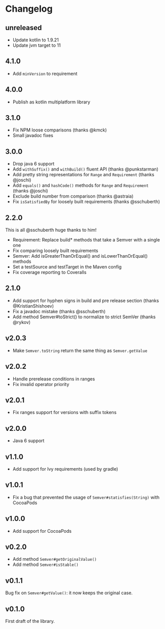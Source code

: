 # Changelog

## unreleased

- Update kotlin to 1.9.21
- Update jvm target to 11

## 4.1.0

- Add `minVersion` to requirement

## 4.0.0

- Publish as kotlin multiplatform library

## 3.1.0

- Fix NPM loose comparisons (thanks @kmck)
- Small javadoc fixes

## 3.0.0

- Drop java 6 support
- Add `withSuffix()` and `withBuild()` fluent API (thanks @punkstarman)
- Add pretty string representations for `Range` and `Requirement` (thanks @joschi)
- Add `equals()` and `hashCode()` methods for `Range` and `Requirement` (thanks @joschi)
- Exclude build number from comparison (thanks @astraia)
- Fix `isSatisfiedBy` for loosely built requirements (thanks @sschuberth)

## 2.2.0

This is all @sschuberth huge thanks to him!

- Requirement: Replace build\* methods that take a Semver with a single one
- Fix comparing loosely built requirements
- Semver: Add isGreaterThanOrEqual() and isLowerThanOrEqual() methods
- Set a testSource and testTarget in the Maven config
- Fix coverage reporting to Coveralls

## 2.1.0

- Add support for hyphen signs in build and pre release section (thanks @KristianShishoev)
- Fix a javadoc mistake (thanks @sschuberth)
- Add method Semver#toStrict() to normalize to strict SemVer (thanks @rykov)

## v2.0.3

- Make `Semver.toString` return the same thing as `Semver.getValue`

## v2.0.2

- Handle prerelease conditions in ranges
- Fix invalid operator priority

## v2.0.1

- Fix ranges support for versions with suffix tokens

## v2.0.0

- Java 6 support

## v1.1.0

- Add support for Ivy requirements (used by gradle)

## v1.0.1

- Fix a bug that prevented the usage of `Semver#statisfies(String)` with CocoaPods

## v1.0.0

- Add support for CocoaPods

## v0.2.0

- Add method `Semver#getOriginalValue()`
- Add method `Semver#isStable()`

## v0.1.1

Bug fix on `Semver#getValue()`: it now keeps the original case.

## v0.1.0

First draft of the library.
